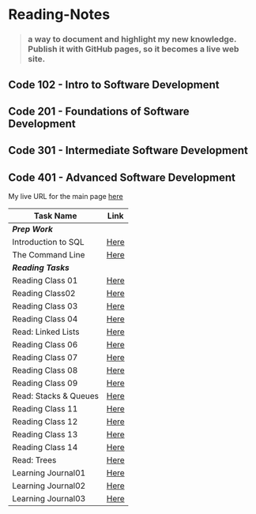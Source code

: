 # Reading-Notes

> ### a way to document and highlight my new knowledge. Publish it with GitHub pages, so it becomes a live web site.

## Code 102 - Intro to Software Development

## Code 201 - Foundations of Software Development

## Code 301 - Intermediate Software Development

## Code 401 - Advanced Software Development

My live URL for the main page [here](https://shathaalrayyani.github.io/reading-notes/) 

| Task Name             | Link                                                                                                   |
|-----------------------|--------------------------------------------------------------------------------------------------------|
| ***Prep Work***       ||     |
| Introduction to SQL   | [Here](https://shathaalrayyani.github.io/reading-notes/prep-work/introduction-to-SQL/SQL-summary.html) |
| The Command Line      | [Here](https://shathaalrayyani.github.io/reading-notes/prep-work/The-Command-Line.html)                |
| ***Reading Tasks***   ||     |
| Reading Class 01      | [Here](https://shathaalrayyani.github.io/reading-notes/Reading-Classes/class01.html)                   |
| Reading Class02       | [Here](https://shathaalrayyani.github.io/reading-notes/Reading-Classes/Reading-Class02.html)           |
| Reading Class 03      | [Here](https://shathaalrayyani.github.io/reading-notes/Reading-Classes/Reading-class03.html)           |
| Reading Class 04      | [Here](https://shathaalrayyani.github.io/reading-notes/Reading-Classes/Reading-class04.html)           |
| Read: Linked Lists    | [Here](https://shathaalrayyani.github.io/reading-notes/Reading-Classes/Read-Linked-Lists.html)         |
| Reading Class 06      | [Here](https://shathaalrayyani.github.io/reading-notes/Reading-Classes/Reading-class06.html)           |
| Reading Class 07      | [Here](https://shathaalrayyani.github.io/reading-notes/Reading-Classes/Reading-class07.html)           |
| Reading Class 08      | [Here](https://shathaalrayyani.github.io/reading-notes/Reading-Classes/Reading-class08.html)           |
| Reading Class 09      | [Here](https://shathaalrayyani.github.io/reading-notes/Reading-Classes/Reading-class09.html)           |
| Read: Stacks & Queues | [Here](https://shathaalrayyani.github.io/reading-notes/Reading-Classes/Read_Stacks_Queues.html)        |
| Reading Class 11      | [Here](https://shathaalrayyani.github.io/reading-notes/Reading-Classes/Reading-class11.html)           |
| Reading Class 12      | [Here](https://shathaalrayyani.github.io/reading-notes/Reading-Classes/Reading-class12.html)           |
| Reading Class 13      | [Here](https://shathaalrayyani.github.io/reading-notes/Reading-Classes/Reading-class13.html)           |
| Reading Class 14      | [Here](https://shathaalrayyani.github.io/reading-notes/Reading-Classes/Reading-class14.html)           |
| Read: Trees           | [Here](https://shathaalrayyani.github.io/reading-notes/Reading-Classes/Trees.html)                     |
| Learning Journal01    | [Here](https://shathaalrayyani.github.io/reading-notes/Reading-Classes/Learning-Journal01.html)        |
| Learning Journal02    | [Here](https://shathaalrayyani.github.io/reading-notes/Reading-Classes/Learning-Journal02.html)        |
| Learning Journal03    | [Here](https://shathaalrayyani.github.io/reading-notes/Reading-Classes/Learning-Journal03.html)        |

